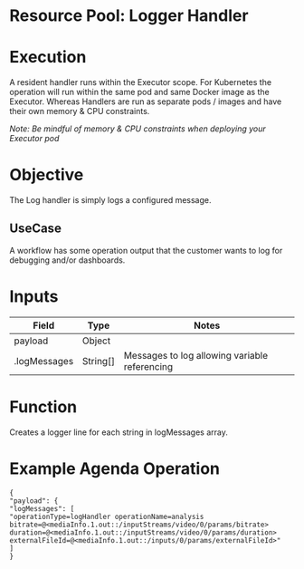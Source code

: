Resource Pool: Logger Handler
=================================

Execution
=========

A resident handler runs within the Executor scope. For Kubernetes the operation will run within the same pod and same Docker image as the Executor. Whereas Handlers are run as separate pods / images and have their own memory & CPU constraints.

_Note: Be mindful of memory & CPU constraints when deploying your Executor pod_

Objective
=========

The Log handler is simply logs a configured message.

UseCase
-------

A workflow has some operation output that the customer wants to log for debugging and/or dashboards.

Inputs
======
|Field|Type|Notes|
|-----|----|-----|
|payload|Object|
|.logMessages|String\[\]|Messages to log allowing variable referencing|

Function
========

Creates a logger line for each string in logMessages array.

Example Agenda Operation
========================
```
{  
"payload": {  
"logMessages": [  
"operationType=logHandler operationName=analysis bitrate=@<mediaInfo.1.out::/inputStreams/video/0/params/bitrate> duration=@<mediaInfo.1.out::/inputStreams/video/0/params/duration> externalFileId=@<mediaInfo.1.out::/inputs/0/params/externalFileId>"  
]  
}
```

